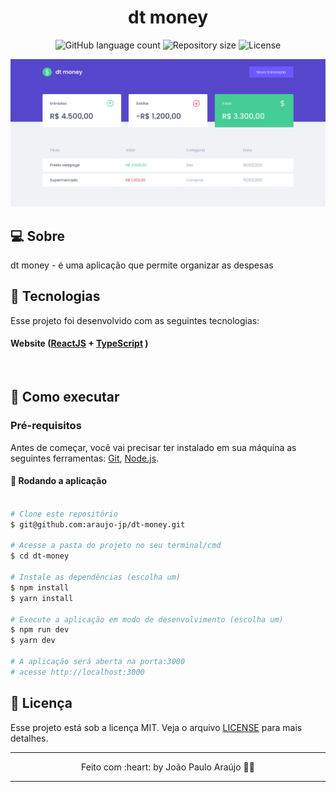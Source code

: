 <h1 align="center">dt money</h1>

<p align="center">
	<img alt="GitHub language count" src="https://img.shields.io/github/languages/count/araujo-jp/dt-money?color=%2304D361">

  <img alt="Repository size" src="https://img.shields.io/github/repo-size/araujo-jp/dt-money">

  <img alt="License" src="https://img.shields.io/badge/license-MIT-brightgreen">
</p>

<p align="center">
	<img src=".github/cover.png" width="800px">
</p>

## 💻 Sobre 

dt money - é uma aplicação que permite organizar as despesas 


## 🧪 Tecnologias

Esse projeto foi desenvolvido com as seguintes tecnologias:

#### **Website**  ([ReactJS](https://reactjs.org/) +  [TypeScript](https://www.typescriptlang.org/) )
<br>

## 🚀 Como executar

### Pré-requisitos

Antes de começar, você vai precisar ter instalado em sua máquina as seguintes ferramentas:
[Git](https://git-scm.com), [Node.js](https://nodejs.org/en/).

#### 🧭 Rodando a aplicação

```bash

# Clone este repositório
$ git@github.com:araujo-jp/dt-money.git

# Acesse a pasta do projeto no seu terminal/cmd
$ cd dt-money

# Instale as dependências (escolha um)
$ npm install
$ yarn install

# Execute a aplicação em modo de desenvolvimento (escolha um)
$ npm run dev
$ yarn dev

# A aplicação será aberta na porta:3000
# acesse http://localhost:3000
```
## 📝 Licença

Esse projeto está sob a licença MIT. Veja o arquivo [LICENSE](./LICENSE) para mais detalhes.

---

<p align="center">Feito com :heart: by João Paulo Araújo 👋🏻</p>

---